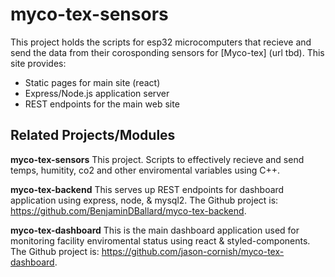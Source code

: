 # myco-tex-sensors

This project holds the scripts for esp32 microcomputers that recieve and send the data from their corosponding sensors for
[Myco-tex] (url tbd).
This site provides:

- Static pages for main site (react)
- Express/Node.js application server
- REST endpoints for the main web site

## Related Projects/Modules

**myco-tex-sensors** This project. Scripts to effectively recieve and send temps, humitity, co2 and other enviromental variables using C++.

**myco-tex-backend** This serves up REST
endpoints for dashboard application using express, node, & mysql2.
The Github project is:
https://github.com/BenjaminDBallard/myco-tex-backend.

**myco-tex-dashboard** This is the main dashboard application used for monitoring facility enviromental status using react & styled-components.
The Github project is:
https://github.com/jason-cornish/myco-tex-dashboard.
